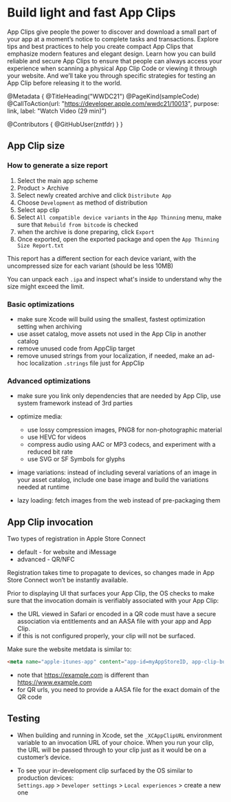 # Build light and fast App Clips

App Clips give people the power to discover and download a small part of your app at a moment’s notice to complete tasks and transactions. Explore tips and best practices to help you create compact App Clips that emphasize modern features and elegant design. Learn how you can build reliable and secure App Clips to ensure that people can always access your experience when scanning a physical App Clip Code or viewing it through your website. And we’ll take you through specific strategies for testing an App Clip before releasing it to the world.

@Metadata {
   @TitleHeading("WWDC21")
   @PageKind(sampleCode)
   @CallToAction(url: "https://developer.apple.com/wwdc21/10013", purpose: link, label: "Watch Video (29 min)")

   @Contributors {
      @GitHubUser(zntfdr)
   }
}



## App Clip size

### How to generate a size report

1. Select the main app scheme
2. Product > Archive
3. Select newly created archive and click `Distribute App`
4. Choose `Development` as method of distribution
5. Select app clip
6. Select `All compatible device variants` in the `App Thinning` menu, make sure that `Rebuild from bitcode` is checked
7. when the archive is done preparing, click `Export`
8. Once exported, open the exported package and open the `App Thinning Size Report.txt`

This report has a different section for each device variant, with the uncompressed size for each variant (should be less 10MB)

You can unpack each `.ipa` and inspect  what's inside to understand why the size might exceed the limit. 

### Basic optimizations

- make sure Xcode will build using the smallest, fastest optimization setting when archiving
- use asset catalog, move assets not used in the App Clip in another catalog
- remove unused code from AppClip target
- remove unused strings from your localization, if needed, make an ad-hoc localization `.strings` file just for AppClip

### Advanced optimizations

- make sure you link only dependencies that are needed by App Clip, use system framework instead of 3rd parties
- optimize media:
  - use lossy compression images, PNG8 for non-photographic material
  - use HEVC for videos
  - compress audio using AAC or MP3 codecs, and experiment with a reduced bit rate
  - use SVG or SF Symbols for glyphs

- image variations: instead of including several variations of an image in your asset catalog, include one base image and build the variations needed at runtime
- lazy loading: fetch images from the web instead of pre-packaging them

## App Clip invocation

Two types of registration in Apple Store Connect

- default - for website and iMessage
- advanced - QR/NFC

Registration takes time to propagate to devices, so changes made in App Store Connect won’t be instantly available.

Prior to displaying UI that surfaces your App Clip, the OS checks to make sure that the invocation domain is verifiably associated with your App Clip:

- the URL viewed in Safari or encoded in a QR code must have a secure association via entitlements and an AASA file with your app and App Clip.
- if this is not configured properly, your clip will not be surfaced.

Make sure the website metdata is similar to:

```html
<meta name="apple-itunes-app" content="app-id=myAppStoreID, app-clip-bundle-id=appClipBundleID, app-clip-display=card">
```

- note that https://example.com is different than https://www.example.com 
- for QR urls, you need to provide a AASA file for the exact domain of the QR code

## Testing

- When building and running in Xcode, set the `_XCAppClipURL` environment variable to an invocation URL of your choice. When you run your clip, the URL will be passed through to your clip just as it would be on a customer’s device.

-  To see your in-development clip surfaced by the OS similar to production devices:  
`Settings.app` > `Developer settings` > `Local experiences` > create a new one
